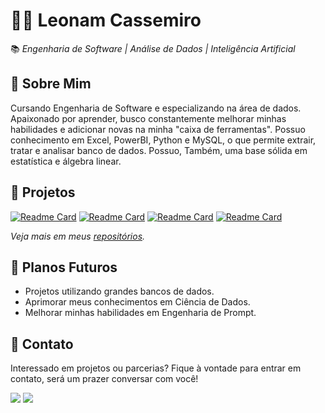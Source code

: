 # 👨‍💻 **Leonam Cassemiro**  
📚 *Engenharia de Software | Análise de Dados | Inteligência Artificial*

## 📖 **Sobre Mim**  
Cursando Engenharia de Software e especializando na área de dados. Apaixonado por aprender, busco constantemente melhorar minhas habilidades e adicionar novas na minha "caixa de ferramentas". 
Possuo conhecimento em Excel, PowerBI, Python e MySQL, o que permite extrair, tratar e analisar banco de dados. Possuo, Também, uma base sólida em estatística e álgebra linear. 

## 📂 **Projetos**  
  [![Readme Card](https://github-readme-stats.vercel.app/api/pin/?username=leonamcassemir0&repo=relatorio-vendas)](https://github.com/leonamcassemir0/relatorio-vendas)
  [![Readme Card](https://github-readme-stats.vercel.app/api/pin/?username=leonamcassemir0&repo=projeto-amazon)](https://github.com/leonamcassemir0/projeto-amazon)
  [![Readme Card](https://github-readme-stats.vercel.app/api/pin/?username=leonamcassemir0&repo=software-engineer)](https://github.com/leonamcassemir0/software-engineer)
  [![Readme Card](https://github-readme-stats.vercel.app/api/pin/?username=leonamcassemir0&repo=iris-flower-classifier)](https://github.com/leonamcassemir0/iris-flower-classifier)

*Veja mais em meus [repositórios](https://github.com/leonamcassemir0?tab=repositories).*

## 🚀 **Planos Futuros**  
- Projetos utilizando grandes bancos de dados.
- Aprimorar meus conhecimentos em Ciência de Dados.
- Melhorar minhas habilidades em Engenharia de Prompt.

## 💬 **Contato**
Interessado em projetos ou parcerias? Fique à vontade para entrar em contato, será um prazer conversar com você!
<div>
  <a href="https://mail.google.com/mail/u/0/?hl=pt-BR#all"><img src="https://img.shields.io/badge/Gmail-D14836?style=for-the-badge&logo=gmail&logoColor=white"/></a>
  <a href="https://www.linkedin.com/in/leonam-cassemiro-2564ba300/"><img src="https://img.shields.io/badge/LinkedIn-0077B5?style=for-the-badge&logo=linkedin&logoColor=white"/></a>
</div>

